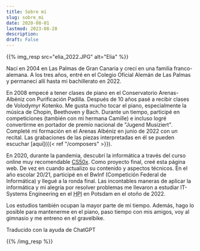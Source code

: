 ```yaml
---
title: Sobre mí
slug: sobre_mi
date: 2020-08-01
lastmod: 2023-08-28
description:
draft: False
---
```

{{% img_resp src="elia_2022.JPG" alt="Elia" %}}

Nací en 2004 en Las Palmas de Gran Canaria y crecí en una familia franco-alemana. A los tres años, entré en el Colegio Oficial Alemán de Las Palmas y permanecí allí hasta mi bachillerato en 2022.

En 2008 empecé a tener clases de piano en el Conservatorio Arenas-Albéniz con Purificación Padilla. Después de 10 años pasé a recibir clases de Volodymyr Kotenko. Me gusta mucho tocar el piano, especialmente la música de Chopin, Beethoven y Bach. Durante un tiempo, participé en competiciones (también con mi hermana Camille) e incluso logré convertirme en portador de premio nacional de "Jugend Musiziert". Completé mi formación en el Arenas Albéniz en junio de 2022 con un recital. Las grabaciones de las piezas interpretadas en él se pueden escuchar [aquí]({{< ref "/composers" >}}).

En 2020, durante la pandemia, descubrí la informática a través del curso online muy recomendable [CS50x](https://www.edx.org/course/introduction-computer-science-harvardx-cs50x). Como proyecto final, creé esta página web. De vez en cuando actualizo su contenido y aspectos técnicos. En el año escolar 20/21, participé en el BwInf (Competición Federal de Informática) y llegué a la ronda final. Las incontables maneras de aplicar la informática y mi alegría por resolver problemas me llevaron a estudiar IT-Systems Engineering en el <abbr title="Hasso-Plattner-Institut">HPI</abbr> en Potsdam en el otoño de 2022.

Los estudios también ocupan la mayor parte de mi tiempo. Además, hago lo posible para mantenerme en el piano, paso tiempo con mis amigos, voy al gimnasio y me entreno en el gravelbike.

<p class="text-muted small">Traducido con la ayuda de ChatGPT</p>

{{% /img_resp %}}